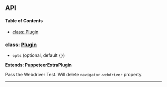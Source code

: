 ## API

<!-- Generated by documentation.js. Update this documentation by updating the source code. -->

#### Table of Contents

- [class: Plugin](#class-plugin)

### class: [Plugin](https://github.com/berstend/puppeteer-extra/blob/82f01dc4709071b6f186598ccd70345ae4e00c5d/packages/puppeteer-extra-plugin-stealth/evasions/navigator.webdriver/index.js#L9-L23)

- `opts` (optional, default `{}`)

**Extends: PuppeteerExtraPlugin**

Pass the Webdriver Test.
Will delete `navigator.webdriver` property.

---

